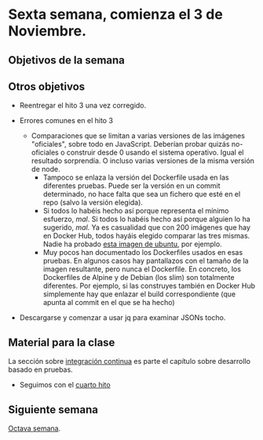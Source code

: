 # Sexta semana, comienza el 3 de Noviembre.

## Objetivos de la semana

## Otros objetivos

* Reentregar el hito 3 una vez corregido.
* Errores comunes en el hito 3
  * Comparaciones que se limitan a varias versiones de las imágenes
    "oficiales", sobre todo en JavaScript. Deberían probar quizás
    no-oficiales o construir desde 0 usando el sistema
    operativo. Igual el resultado sorprendía. O incluso varias
    versiones de la misma versión de node.
    * Tampoco se enlaza la versión del Dockerfile usada en las
      diferentes pruebas. Puede ser la versión en un commit
      determinado, no hace falta que sea un fichero que esté en el
      repo (salvo la versión elegida).
    * Si todos lo habéis hecho así porque representa el mínimo
      esfuerzo, *mal*. Si todos lo habéis hecho así porque alguien lo
      ha sugerido, *mal*. Ya es casualidad que con 200 imágenes que
      hay en Docker Hub, todos hayáis elegido comparar las tres
      mismas. Nadie ha
      probado
      [esta imagen de ubuntu](https://hub.docker.com/r/tbaltrushaitis/ubuntu-nodejs),
      por ejemplo.
    * Muy pocos han documentado los Dockerfiles usados en esas
      pruebas. En algunos casos hay pantallazos con el tamaño de la
      imagen resultante, pero nunca el Dockerfile. En concreto, los
      Dockerfiles de Alpine y de Debian (los slim) son totalmente
      diferentes. Por ejemplo, si las construyes también en Docker Hub
      simplemente hay que enlazar el build correspondiente (que apunta
      al commit en el que se ha hecho)
      
* Descargarse y comenzar a usar jq para examinar JSONs tocho.

## Material para la clase

La sección sobre [integración
continua](http://jj.github.io/IV/documentos/temas/Desarrollo_basado_en_pruebas#a%C3%B1adiendo-integraci%C3%B3n-continua) es
parte el capítulo sobre desarrollo basado en pruebas.

- Seguimos con el [cuarto hito](http://jj.github.io/IV/documentos/proyecto/4.CI)

## Siguiente semana

[Octava semana](semana-08.md).

